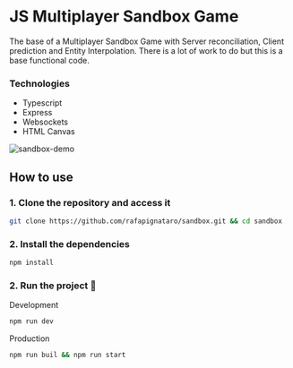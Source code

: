 # JS Multiplayer Sandbox Game

The base of a Multiplayer Sandbox Game with Server reconciliation, Client prediction and Entity Interpolation.
There is a lot of work to do but this is a base functional code.

### Technologies

- Typescript
- Express
- Websockets
- HTML Canvas

![sandbox-demo](https://github.com/rafapignataro/sandbox/assets/16678782/d6f2b183-c52f-4021-81a3-bd3083776983)

## How to use 

### 1. Clone the repository and access it

```sh
git clone https://github.com/rafapignataro/sandbox.git && cd sandbox
```

### 2. Install the dependencies

```sh
npm install
```

### 2. Run the project 🚀

Development
```sh
npm run dev
```

Production
```sh
npm run buil && npm run start
```
